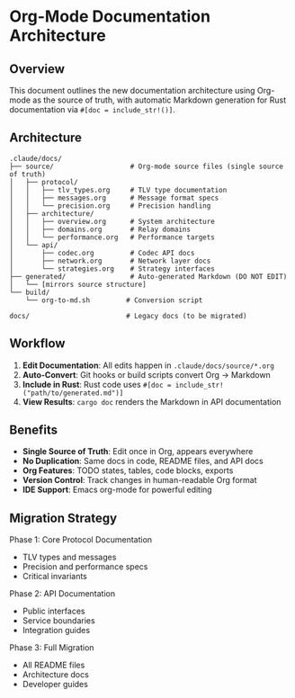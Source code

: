 # Org-Mode Documentation Architecture

## Overview
This document outlines the new documentation architecture using Org-mode as the source of truth, with automatic Markdown generation for Rust documentation via `#[doc = include_str!()]`.

## Architecture

```
.claude/docs/
├── source/                   # Org-mode source files (single source of truth)
│   ├── protocol/
│   │   ├── tlv_types.org     # TLV type documentation
│   │   ├── messages.org      # Message format specs
│   │   └── precision.org     # Precision handling
│   ├── architecture/
│   │   ├── overview.org      # System architecture
│   │   ├── domains.org       # Relay domains
│   │   └── performance.org   # Performance targets
│   └── api/
│       ├── codec.org         # Codec API docs
│       ├── network.org       # Network layer docs
│       └── strategies.org    # Strategy interfaces
├── generated/                # Auto-generated Markdown (DO NOT EDIT)
│   └── [mirrors source structure]
└── build/
    └── org-to-md.sh         # Conversion script

docs/                        # Legacy docs (to be migrated)
```

## Workflow

1. **Edit Documentation**: All edits happen in `.claude/docs/source/*.org`
2. **Auto-Convert**: Git hooks or build scripts convert Org → Markdown
3. **Include in Rust**: Rust code uses `#[doc = include_str!("path/to/generated.md")]`
4. **View Results**: `cargo doc` renders the Markdown in API documentation

## Benefits

- **Single Source of Truth**: Edit once in Org, appears everywhere
- **No Duplication**: Same docs in code, README files, and API docs
- **Org Features**: TODO states, tables, code blocks, exports
- **Version Control**: Track changes in human-readable Org format
- **IDE Support**: Emacs org-mode for powerful editing

## Migration Strategy

Phase 1: Core Protocol Documentation
- TLV types and messages
- Precision and performance specs
- Critical invariants

Phase 2: API Documentation  
- Public interfaces
- Service boundaries
- Integration guides

Phase 3: Full Migration
- All README files
- Architecture docs
- Developer guides